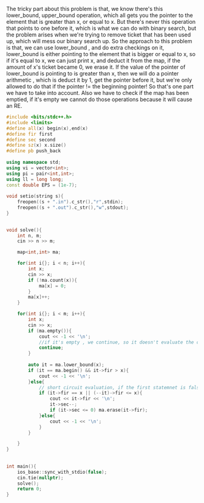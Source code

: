 The tricky part about this problem is that, we know there's this lower_bound, upper_bound operation, which all gets you the pointer to the element that is greater than x, or equal to x. But there's never this operation that points to one before it, which is what we can do with binary search, but the problem arises when we're trying to remove ticket that has been used up, which will mess our binary search up. So the approach to this problem is that, we can use lower_bound , and do extra checkings on it, lower_bound is either pointing to the element that is bigger or equal to x, so if it's equal to x, we can just print x, and deduct it from the map, if the amount of x's ticket became 0, we erase it. If the value of the pointer of lower_bound is pointing to is greater than x, then we will do a pointer arithmetic , which is deduct it by 1, get the pointer before it, but we're only allowed to do that if the pointer != the beginning pointer! So that's one part we have to take into account. Also we have to check if the map has been emptied, if it's empty we cannot do those operations because it will cause an RE.

```cpp
#include <bits/stdc++.h>
#include <limits>
#define all(x) begin(x),end(x)
#define fir first
#define sec second
#define sz(x) x.size()
#define pb push_back
 
using namespace std;
using vi = vector<int>;
using pi = pair<int,int>;
using ll = long long;
const double EPS = (1e-7);
 
void setio(string s){
	freopen((s + ".in").c_str(),"r",stdin);
	freopen((s + ".out").c_str(),"w",stdout);
}
 

void solve(){
    int n, m;
    cin >> n >> m;

    map<int,int> ma;

    for(int i{}; i < n; i++){
        int x;
        cin >> x;
        if (!ma.count(x)){
            ma[x] = 0;
        }
        ma[x]++;
    }

    for(int i{}; i < m; i++){
        int x;
        cin >> x;
        if (ma.empty()){
            cout << -1 << '\n';
            //if it's empty , we continue, so it doesn't evaluate the code below
            continue;
        }
        
        auto it = ma.lower_bound(x); 
        if (it == ma.begin() && it->fir > x){
            cout << -1 << '\n';
        }else{
        	// short circuit evaluation, if the first statemnet is false, we will run the second conditonal statment, which will cause our pointer to be deducted by 1
            if (it->fir == x || (--it)->fir <= x){
                cout << it->fir << '\n';
                it->sec--;    
                if (it->sec <= 0) ma.erase(it->fir);
            }else{
                cout << -1 << '\n';
            }
        }

    }
}
 
 
int main(){
	ios_base::sync_with_stdio(false);
	cin.tie(nullptr);
	solve();
	return 0;
}
```